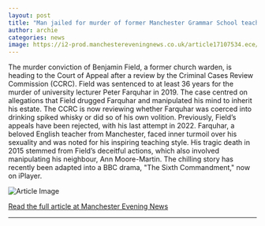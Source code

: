 ```yaml
---
layout: post
title: "Man jailed for murder of former Manchester Grammar School teacher to have conviction reviewed"
author: archie
categories: news
image: https://i2-prod.manchestereveningnews.co.uk/article17107534.ece/ALTERNATES/s1200/3_Maids-Moreton-murders.jpg
---
```

The murder conviction of Benjamin Field, a former church warden, is heading to the Court of Appeal after a review by the Criminal Cases Review Commission (CCRC). Field was sentenced to at least 36 years for the murder of university lecturer Peter Farquhar in 2019. The case centred on allegations that Field drugged Farquhar and manipulated his mind to inherit his estate. The CCRC is now reviewing whether Farquhar was coerced into drinking spiked whisky or did so of his own volition. Previously, Field’s appeals have been rejected, with his last attempt in 2022. Farquhar, a beloved English teacher from Manchester, faced inner turmoil over his sexuality and was noted for his inspiring teaching style. His tragic death in 2015 stemmed from Field’s deceitful actions, which also involved manipulating his neighbour, Ann Moore-Martin. The chilling story has recently been adapted into a BBC drama, "The Sixth Commandment," now on iPlayer.

![Article Image](https://i2-prod.manchestereveningnews.co.uk/article17107534.ece/ALTERNATES/s1200/3_Maids-Moreton-murders.jpg)

[Read the full article at Manchester Evening News](https://www.manchestereveningnews.co.uk/news/greater-manchester-news/benjamin-field-murder-conviction-review-32398842)

---

